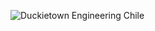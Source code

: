 ![Duckietown Engineering Chile](https://github.com/Felipeipe/bitacoras-2023/blob/main/img/duckietown_engineering_chile.png?raw=true)

